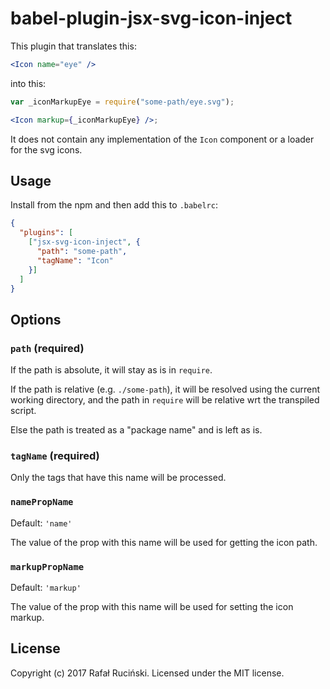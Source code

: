 # babel-plugin-jsx-svg-icon-inject

This plugin that translates this:
```jsx
<Icon name="eye" />
```

into this:
```jsx
var _iconMarkupEye = require("some-path/eye.svg");

<Icon markup={_iconMarkupEye} />;
```

It does not contain any implementation of the `Icon` component or a loader for the svg icons.

## Usage

Install from the npm and then add this to `.babelrc`:
```json
{
  "plugins": [
    ["jsx-svg-icon-inject", {
      "path": "some-path",
      "tagName": "Icon"
    }]
  ]
}
```

## Options

### `path` (required)

If the path is absolute, it will stay as is in `require`.

If the path is relative (e.g. `./some-path`), it will be resolved using the current working directory, and the path in `require` will be relative wrt the transpiled script.

Else the path is treated as a "package name" and is left as is.

### `tagName` (required)

Only the tags that have this name will be processed.

### `namePropName`
Default: `'name'`

The value of the prop with this name will be used for getting the icon path.

### `markupPropName`
Default: `'markup'`

The value of the prop with this name will be used for setting the icon markup.

## License

Copyright (c) 2017 Rafał Ruciński. Licensed under the MIT license.
